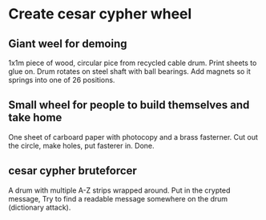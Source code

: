 # Create cesar cypher wheel

## Giant weel for demoing
1x1m piece of wood, circular pice from recycled cable drum. Print sheets to glue on.
Drum rotates on steel shaft with ball bearings.
Add magnets so it springs into one of 26 positions.

## Small wheel for people to build themselves and take home
One sheet of carboard paper with photocopy and a brass fasterner.
Cut out the circle, make holes, put fasterer in. Done.

## cesar cypher bruteforcer
A drum with multiple A-Z strips wrapped around. Put in the crypted message, Try to find a
readable message somewhere on the drum (dictionary attack).

